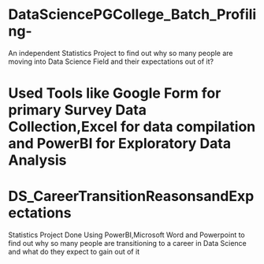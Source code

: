 # DataSciencePGCollege_Batch_Profiling-

An independent Statistics Project to find out why so many people are moving into Data Science Field and their expectations out of it?

Used Tools like Google Form for primary Survey Data Collection,Excel for data compilation and PowerBI for Exploratory Data Analysis
=======
# DS_CareerTransitionReasonsandExpectations
Statistics Project Done Using PowerBI,Microsoft Word and Powerpoint to find out why so many people are transitioning to a career in Data Science and what do they expect to gain out of it

